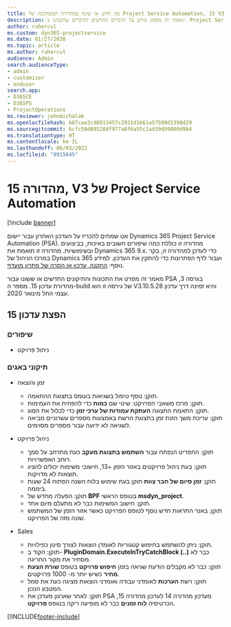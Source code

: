 ```yaml
---
title: מה חדש או שונה במהדורה המעודכנת של Project Service Automation, 15 V3
description: מאמר זה מספק מידע על הדברים החדשים והדברים שהשתנו ב- Project Service Automation מהדורת עדכון 15, גרסה 3.
author: ruhercul
ms.custom: dyn365-projectservice
ms.date: 01/27/2020
ms.topic: article
ms.author: ruhercul
audience: Admin
search.audienceType:
- admin
- customizer
- enduser
search.app:
- D365CE
- D365PS
- ProjectOperations
ms.reviewer: johnmichalak
ms.openlocfilehash: b87cae2cd8913457c2931d1661a57509d1398d29
ms.sourcegitcommit: 6cfc50d89528df977a8f6a55c1ad39d99800d9b4
ms.translationtype: HT
ms.contentlocale: he-IL
ms.lasthandoff: 06/03/2022
ms.locfileid: "8915645"
---
```

# <a name="project-service-automation-update-release-15-v3"></a>מהדורה 15, V3 של Project Service Automation

[!include [banner](../includes/psa-now-project-operations.md)]

אנו שמחים להכריז על העדכון האחרון עבור יישום Dynamics 365 Project Service Automation‏ (PSA). מהדורה זו כוללת כמה שיפורים חשובים באיכות, בביצועים ובשימושיות. מהדורה זו תואמת את Dynamics 365 9.x. כדי לעדכן למהדורה זו, בקר במרכז הניהול של Dynamics 365 ועבור לדף הפתרונות כדי להתקין את העדכון. למידע נוסף: [התקנה, עדכון או הסרה של פתרון מועדף](/power-platform/admin/install-remove-preferred-solution).

מאמר זה מפרט את התכונות והתיקונים החדשים או ששונו עבור PSA בגרסה 3, מהדורת עדכון 15. מספר ה-build של גירסה זו הוא V3.10.5.28 והיא זמינה דרך עדכון עצמי החל מינואר 2020.

## <a name="update-release-15"></a>הפצת עדכון 15 

### <a name="enhancements"></a>שיפורים

- ניהול פרויקט

### <a name="bug-fixes"></a>תיקוני באגים

- זמן והוצאה

  - תוקן: נוסף טיפול בשגיאות בעומס בתצוגת ההתאמה.
  - תוקן: מרכז משאבי הפרויקט: שינוי שם **כמות** כדי להפחית את העמימות.
  - תוקן: התאמת התצוגה **העתקת עמודות של ערכי זמן** כדי לכלול את הסוג.
  - תוקן: עריכת משך הזנת זמן בתצוגת הרשת באמצעות מספרים עשרוניים מביאה לשגיאה לא ידועה עבור מספרים מסוימים.

- ניהול פרויקט

  - תוקן: התפריט הנפתח עבור **השתמש בתצוגת מעקב** כעת מתרחב על סמך רוחב האפשרויות.
  - תוקן: בעת ניהול פרויקטים באזור הזמן +13, חישובי משימות יכולים להציג תוצאות לא מדויקות.
  - תוקן: **זמן סיום של חבר צוות** תוקן בעת שימוש בלוח השנה הפתוח 24 שעות ביממה.
  - תוקן: הפעלה מחדש של **BPF** בטופס הראשי **msdyn_project**.
  - תוקן: חישוב המשימות כבר לא מתעלם מיום אחד.
  - תוקן: באנר התראות חדש נוסף לטופס הפרויקט כאשר אזור הזמן של המשתמש שונה מזה של הפרויקט.

- Sales

  - תוקן: ניתן להשתמש בחיפוש קטגוריות לאומדן הוצאות לצורך סינון כפילויות.
  - תוקן: הקוד ב- **PluginDomain.ExecuteInTryCatchBlock (..)** כבר לא מסתיר את מקור החריגה.
  - תוקן: כבר לא מקבלים הודעת שגיאה בזמן **חיפוש פרויקט** בטופס **שורת הצעת מחיר** כשיש יותר מ- 1000 פרויקטים.
  - תוקן: רשת **הערכות** לאומדני עבודה ואומדני הוצאות מציגה כעת את סמל המטבע הנכון.
  - תוקן: לאחר שארגון מעדכן את PSA מעדכון מהדורה 14 לעדכון מהדורה 15, הכרטיסיה **לוח זמנים** כבר לא מופיעה ריקה בטופס **פרויקט**.


[!INCLUDE[footer-include](../includes/footer-banner.md)]

